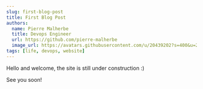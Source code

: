 ```yaml
---
slug: first-blog-post
title: First Blog Post
authors:
  name: Pierre Malherbe
  title: Devops Engineer
  url: https://github.com/pierre-malherbe
  image_url: https://avatars.githubusercontent.com/u/20439202?s=400&u=291ab3694f6297ec6a2d327c60736ef77b8f9d14&v=4
tags: [life, devops, website]
---
```


Hello and welcome, the site is still under construction :)

See you soon!
